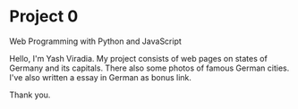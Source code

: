 # Project 0

Web Programming with Python and JavaScript

Hello, I'm Yash Viradia.
My project consists of web pages on states of Germany and its capitals.
There also some photos of famous German cities.
I've also written a essay in German as bonus link. 

Thank you.
